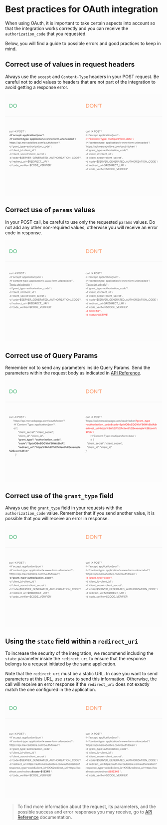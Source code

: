 # Best practices for OAuth integration

When using OAuth, it is important to take certain aspects into account so that the integration works correctly and you can receive the `authorization_code` that you requested.

Below, you will find a guide to possible errors and good practices to keep in mind.

## Correct use of values in request headers

Always use the `accept` and `Content-Type` headers in your POST request. Be careful not to add values to headers that are not part of the integration to avoid getting a response error.

![oauth_header](/images/oauth/oauth_header.png)

## Correct use of `params` values

In your POST call, be careful to use only the requested `params` values. Do not add any other non-required values, otherwise you will receive an error code in response.

![oauth_params](/images/oauth/oauth-1.png)


## Correct use of Query Params

Remember not to send any parameters inside Query Params. Send the parameters within the request body as indicated in [API Reference](/developers/en/reference/oauth/_oauth_token/post).

![oauth_queryparams](/images/oauth/oauth_queryparams.png)

## Correct use of the `grant_type` field

Always use the `grant_type` field in your requests with the `authorization_code` value. Remember that if you send another value, it is possible that you will receive an error in response.

![oauth_grant_type](/images/oauth/oauth_granttype_v2.png)

## Using the `state` field within a `redirect_uri`

To increase the security of the integration, we recommend including the `state` parameter inside the `redirect_uri` to ensure that the response belongs to a request initiated by the same application.

Note that the `redirect_uri` must be a static URL. In case you want to send parameters at this URL, use `state` to send this information. Otherwise, the call will receive an error response if the `redirect_uri` does not exactly match the one configured in the application.

![oauth_state](/images/oauth/oauth_state_v3.png)

> To find more information about the request, its parameters, and the possible success and error responses you may receive, go to [API Reference](/developers/en/reference/oauth/_oauth_token/post) documentation.

